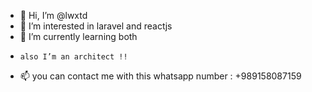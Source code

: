 - 👋 Hi, I’m @lwxtd
- 👀 I’m interested in laravel and reactjs
- 🌱 I’m currently learning both
-     also I’m an architect !!
- 📫 you can contact me with this whatsapp number : +989158087159


